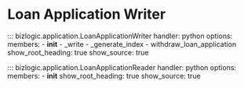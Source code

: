 # Loan Application Writer

::: bizlogic.application.LoanApplicationWriter
    handler: python
    options:
      members:
        - __init__
        - _write
        - _generate_index
        - withdraw_loan_application
      show_root_heading: true
      show_source: true

::: bizlogic.application.LoanApplicationReader
    handler: python
    options:
      members:
        - __init__
      show_root_heading: true
      show_source: true
